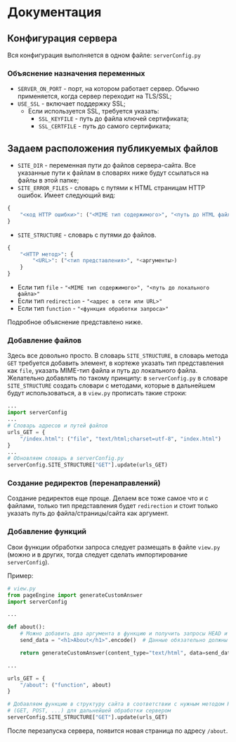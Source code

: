 # Документация

## Конфигурация сервера

Вся конфигурация выполняется в одном файле: `serverConfig.py`

### Объяснение назначения переменных

+ `SERVER_ON_PORT` - порт, на котором работает сервер. Обычно применяется, когда сервер переходит на TLS/SSL;
+ `USE_SSL` - включает поддержку SSL;
    + Если используется SSL, требуется указать:
        + `SSL_KEYFILE` - путь до файла ключей сертификата;
        + `SSL_CERTFILE` - путь до самого сертификата;

## Задаем расположения публикуемых файлов

+ `SITE_DIR` - переменная пути до файлов сервера-сайта. Все указанные пути к файлам в словарях ниже будут ссылаться на файлы в этой папке;
+ `SITE_ERROR_FILES` - словарь с путями к HTML страницам HTTP ошибок. Имеет следующий вид:

```python
{
    "<код HTTP ошибки>": ("<MIME тип содержимого>", "<путь до HTML файла>")
}
```

+ `SITE_STRUCTURE` - словарь с путями до файлов.

```python
{
    "<HTTP метод>": {
        "<URL>": ("<тип представления>", *<аргументы>)
    }
}
```

+ Если тип `file` - `"<MIME тип содержимого>", "<путь до локального файла>"`
+ Если тип `redirection` - `"<адрес в сети или URL>"`
+ Если тип `function` - `"<функция обработки запроса>"`

Подробное объяснение представлено ниже.

### Добавление файлов

Здесь все довольно просто. В словарь `SITE_STRUCTURE`, в словарь метода `GET` требуется добавить элемент, в кортеже указать тип представления как `file`, указать MIME-тип файла и путь до локального файла. Желательно добавлять по такому принципу: в `serverConfig.py` в словаре `SITE_STRUCTURE` создать словари с методами, которые в дальнейшем будут использоваться, а в `view.py` прописать такие строки:
```python
...
import serverConfig
...
# Словарь адресов и путей файлов
urls_GET = {
    "/index.html": ("file", "text/html;charset=utf-8", "index.html")
}
...
# Обновляем словарь в serverConfig.py
serverConfig.SITE_STRUCTURE["GET"].update(urls_GET)
```

### Создание редиректов (перенаправлений)

Создание редиректов еще проще. Делаем все тоже самое что и с файлами, только тип представления будет `redirection` и стоит только указать путь до файла/страницы/сайта как аргумент.

### Добавление функций

Свои функции обработки запроса следует размещать в файле `view.py` (можно и в других, тогда следует сделать импортирование `serverConfig`).

Пример:

```python
# view.py
from pageEngine import generateCustomAnswer
import serverConfig

...

def about():
    # Можно добавить два аргумента в функцию и получить запросы HEAD и BODY
    send_data = "<h1>About</h1>".encode()  # Данные обязательно должны конвертированы в строку байтов

    return generateCustomAnswer(content_type="text/html", data=send_data)

...

urls_GET = {
    "/about": ("function", about)
}

# Добавляем функцию в структуру сайта в соответствии с нужным методом HTTP
# (GET, POST, ...) для дальнейшей обработки сервером
serverConfig.SITE_STRUCTURE["GET"].update(urls_GET)
```

После перезапуска сервера, появится новая страница по адресу `/about`.
